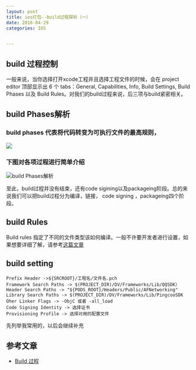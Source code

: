 ```yaml
---
layout: post
title: ios打包--build过程探析（一）
date: 2016-04-29
categories: IOS


---
```


## build 过程控制
一般来说，当你选择打开xcode工程并且选择工程文件的时候，会在 project editor 顶部显示出 6 个 tabs：General, Capabilities, Info, Build Settings, Build Phases 以及 Build Rules。对我们的build过程来说，后三项与build紧密相关。

## build Phases解析

### build phases 代表将代码转变为可执行文件的最高规则，
![](http://7xqijx.com1.z0.glb.clouddn.com/1.png)

### 下图对各项过程进行简单介绍
![build Phases解析](http://7xqijx.com1.z0.glb.clouddn.com/build%2BPhases.png)

至此，build过程并没有结束，还有code sigining以及packageing阶段。总的来说我们可以把build过程分为编译，链接，
code signing ，packageing四个阶段。


## build Rules

 Build rules 指定了不同的文件类型该如何编译。一般不许要开发者进行设置，如果想要详细了解，请参考[这篇文章](http://objccn.io/issue-6-1/)

## build setting


    Prefix Header ->${SRCROOT}/工程名/文件名.pch
    Framework Search Paths -> $(PROJECT_DIR)/DV/Frameworks/Lib/QQSDK）
    Header Search Paths -> "${PODS_ROOT}/Headers/Public/AFNetworking"
    Library Search Paths -> $(PROJECT_DIR)/DV/Frameworks/Lib/PingcooSDK
    Oher Linker Flags -> -ObjC 或者 -all_load
    Code Signing Identity -> 选择证书
    Provisioning Profile -> 选择对用的配置文件

先列举我常用的，以后会继续补充

## 参考文章

* [Build 过程](http://objccn.io/issue-6-1/)









     
  
  
 
  
  